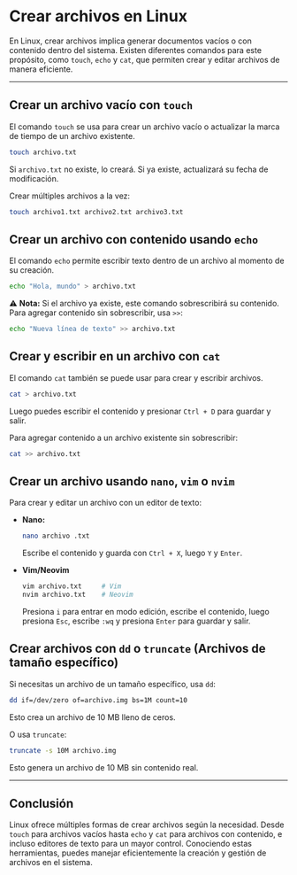 # Crear archivos en Linux

En Linux, crear archivos implica generar documentos vacíos o con contenido dentro del sistema. Existen diferentes comandos para este propósito, como `touch`, `echo` y `cat`, que permiten crear y editar archivos de manera eficiente.

---

## Crear un archivo vacío con `touch`

El comando `touch` se usa para crear un archivo vacío o actualizar la marca de tiempo de un archivo existente.

```bash
touch archivo.txt
```

Si `archivo.txt` no existe, lo creará. Si ya existe, actualizará su fecha de modificación.

Crear múltiples archivos a la vez:

```bash
touch archivo1.txt archivo2.txt archivo3.txt
```

## Crear un archivo con contenido usando `echo`

El comando `echo` permite escribir texto dentro de un archivo al momento de su creación.

```bash
echo "Hola, mundo" > archivo.txt
```

⚠ **Nota:** Si el archivo ya existe, este comando sobrescribirá su contenido. Para agregar contenido sin sobrescribir, usa `>>`:

```bash
echo "Nueva línea de texto" >> archivo.txt
```

## Crear y escribir en un archivo con `cat`

El comando `cat` también se puede usar para crear y escribir archivos.

```bash
cat > archivo.txt
```

Luego puedes escribir el contenido y presionar `Ctrl + D` para guardar y salir.

Para agregar contenido a un archivo existente sin sobrescribir:

```bash
cat >> archivo.txt
```

## Crear un archivo usando `nano`, `vim` o `nvim`

Para crear y editar un archivo con un editor de texto:

- **Nano:**
  
  ```bash
  nano archivo .txt
  ```
  
  Escribe el contenido y guarda con `Ctrl + X`, luego `Y` y `Enter`.

- **Vim/Neovim**
  
  ```bash
  vim archivo.txt     # Vim
  nvim archivo.txt    # Neovim
  ```
  
  Presiona `i` para entrar en modo edición, escribe el contenido, luego presiona `Esc`, escribe `:wq` y presiona `Enter` para guardar y salir.

## Crear archivos con `dd` o `truncate` (Archivos de tamaño específico)

Si necesitas un archivo de un tamaño específico, usa `dd`:

```bash
dd if=/dev/zero of=archivo.img bs=1M count=10
```

Esto crea un archivo de 10 MB lleno de ceros.

O usa `truncate`:

```bash
truncate -s 10M archivo.img
```

Esto genera un archivo de 10 MB sin contenido real.

---

## Conclusión

Linux ofrece múltiples formas de crear archivos según la necesidad. Desde `touch` para archivos vacíos hasta `echo` y `cat` para archivos con contenido, e incluso editores de texto para un mayor control. Conociendo estas herramientas, puedes manejar eficientemente la creación y gestión de archivos en el sistema.
